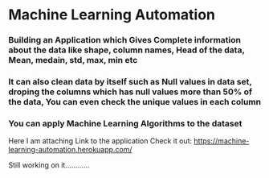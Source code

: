 # Machine Learning Automation
 
 ### Building an Application which Gives Complete information about the data like shape, column names, Head of the data, Mean, medain, std, max, min etc
 ### It can also clean data by itself such as Null values in data set, droping the columns which has null values more than 50% of the data, You can even check the unique values in each column 
 ### You can apply Machine Learning Algorithms to the dataset 
 Here I am attaching Link to the application 
 Check it out:
 https://machine-learning-automation.herokuapp.com/

  Still working on it............
